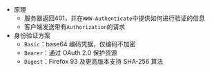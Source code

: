 
- 原理
	- 服务器返回401，并在`WWW-Authenticate`中提供如何进行验证的信息
	- 客户端发送带有`Authorization`的请求
- 身份验证方案
	- `Basic`：base64 编码凭据，仅编码不加密
	- `Bearer`：通过 OAuth 2.0 保护资源
	- `Digest`：Firefox 93 及更高版本支持 SHA-256 算法
